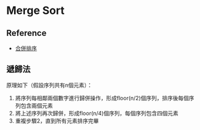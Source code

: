 # Merge Sort

## Reference
- [合併排序](https://zh.wikipedia.org/wiki/%E5%BD%92%E5%B9%B6%E6%8E%92%E5%BA%8F)

## 遞歸法
原理如下（假設序列共有n個元素）：

1. 將序列每相鄰兩個數字進行歸併操作，形成floor(n/2)個序列，排序後每個序列包含兩個元素
2. 將上述序列再次歸併，形成floor(n/4)個序列，每個序列包含四個元素
3. 重複步驟2，直到所有元素排序完畢
